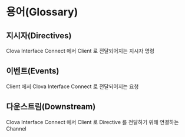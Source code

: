 # 용어(Glossary)

<a name="directives"></a>
## 지시자(Directives)

Clova Interface Connect 에서 Client 로 전달되어지는 지시자 명령

<a name="events"></a>
## 이벤트(Events)

Client 에서 Clova Interface Connect 로 전달되어지는 요청

<a name="downstream"></a>
## 다운스트림(Downstream)

Clova Interface Connect 에서 Client 로 Directive 를 전달하기 위해 연결하는 Channel
